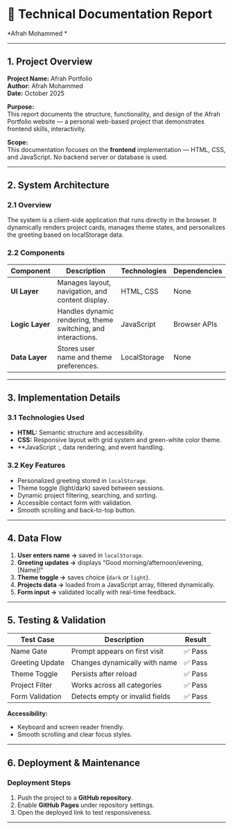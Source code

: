 # 🧾 Technical Documentation Report  
*Afrah Mohammed *  

---

## 1. Project Overview  
**Project Name:** Afrah Portfolio  
**Author:** Afrah Mohammed  
**Date:** October 2025  

**Purpose:**  
This report documents the structure, functionality, and design of the Afrah Portfolio website — a personal web-based project that demonstrates frontend skills, interactivity.

**Scope:**  
This documentation focuses on the **frontend** implementation — HTML, CSS, and JavaScript. No backend server or database is used.

---

## 2. System Architecture  

### 2.1 Overview  
The system is a client-side application that runs directly in the browser. It dynamically renders project cards, manages theme states, and personalizes the greeting based on localStorage data.

### 2.2 Components  

| Component | Description | Technologies | Dependencies |
|------------|--------------|---------------|---------------|
| **UI Layer** | Manages layout, navigation, and content display. | HTML, CSS | None |
| **Logic Layer** | Handles dynamic rendering, theme switching, and interactions. | JavaScript | Browser APIs |
| **Data Layer** | Stores user name and theme preferences. | LocalStorage | None |

---

## 3. Implementation Details  

### 3.1 Technologies Used  
- **HTML:** Semantic structure and accessibility.  
- **CSS:** Responsive layout with grid system and green-white color theme.  
- **JavaScript :, data rendering, and event handling.  
  

### 3.2 Key Features  
- Personalized greeting stored in `localStorage`.  
- Theme toggle (light/dark) saved between sessions.  
- Dynamic project filtering, searching, and sorting.  
- Accessible contact form with validation.  
- Smooth scrolling and back-to-top button.  

---

## 4. Data Flow  

1. **User enters name →** saved in `localStorage`.  
2. **Greeting updates →** displays “Good morning/afternoon/evening, [Name]!”  
3. **Theme toggle →** saves choice (`dark` or `light`).  
4. **Projects data →** loaded from a JavaScript array, filtered dynamically.  
5. **Form input →** validated locally with real-time feedback.  

---

## 5. Testing & Validation  

| Test Case | Description | Result |
|------------|--------------|--------|
| Name Gate | Prompt appears on first visit | ✅ Pass |
| Greeting Update | Changes dynamically with name | ✅ Pass |
| Theme Toggle | Persists after reload | ✅ Pass |
| Project Filter | Works across all categories | ✅ Pass |
| Form Validation | Detects empty or invalid fields | ✅ Pass |

**Accessibility:**  
 
- Keyboard and screen reader friendly.  
- Smooth scrolling and clear focus styles.  

---




## 6. Deployment & Maintenance  

### Deployment Steps  
1. Push the project to a **GitHub repository**.  
2. Enable **GitHub Pages** under repository settings.  
3. Open the deployed link to test responsiveness.  


---



